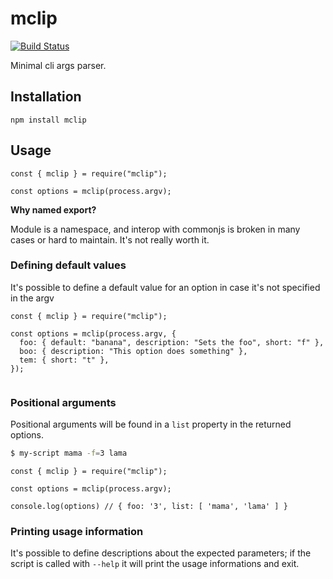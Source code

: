 # mclip

[![Build Status](https://github.com/kajyr/mclip/workflows/test/badge.svg)](https://github.com/kajyr/mclip/actions)

Minimal cli args parser.

## Installation

```
npm install mclip
```

## Usage

```
const { mclip } = require("mclip");

const options = mclip(process.argv);

```

**Why named export?**

Module is a namespace, and interop with commonjs is broken in many cases or hard to maintain. It's not really worth it.

### Defining default values

It's possible to define a default value for an option in case it's not specified in the argv

```
const { mclip } = require("mclip");

const options = mclip(process.argv, {
  foo: { default: "banana", description: "Sets the foo", short: "f" },
  boo: { description: "This option does something" },
  tem: { short: "t" },
});


```

### Positional arguments

Positional arguments will be found in a `list` property in the returned options.

```sh
$ my-script mama -f=3 lama
```

```
const { mclip } = require("mclip");

const options = mclip(process.argv);

console.log(options) // { foo: '3', list: [ 'mama', 'lama' ] }

```

### Printing usage information

It's possible to define descriptions about the expected parameters; if the script is called with `--help` it will print the usage informations and exit.
